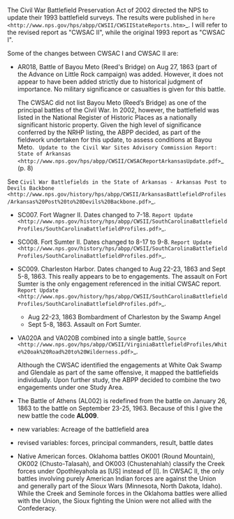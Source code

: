 The Civil War Battlefield Preservation Act of 2002 directed the NPS to
update their 1993 battlefield surveys. The results were published in 
 `here <http://www.nps.gov/hps/abpp/CWSII/CWSIIStateReports.htm>`_.
I will refer to the revised report as "CWSAC II", while the original 1993 report as "CWSAC I".

Some of the changes between CWSAC I and CWSAC II are: 

- AR018,  Battle of Bayou Meto (Reed's Bridge) on Aug 27, 1863 (part of the Advance on Little Rock campaign) was added.
  However, it does not
  appear to have been added strictly due to historical judgment of
  importance.  No military significance or casualties is given for
  this battle.

	The CWSAC did not list Bayou Meto (Reed’s Bridge) as one of
	the principal battles of the Civil War. In 2002, however, the
	battlefield was listed in the National Register of Historic
	Places as a nationally significant historic property. Given
	the high level of significance conferred by the NRHP listing,
	the ABPP decided, as part of the fieldwork undertaken for this
	update, to assess conditions at Bayou Meto.  ` Update to the
	Civil War Sites Advisory Commission Report: State of Arkansas
	<http://www.nps.gov/hps/abpp/CWSII/CWSACReportArkansasUpdate.pdf>`_ (p. 8)

See 
    `Civil War Battlefields in the State of Arkansas - Arkansas Post to Devils Backbone <http://www.nps.gov/history/hps/abpp/CWSII/ArkansasBattlefieldProfiles/Arkansas%20Post%20to%20Devils%20Backbone.pdf>`_.
	
- SC007. Fort Wagner II. Dates changed to 7-18. `Report Update
    <http://www.nps.gov/history/hps/abpp/CWSII/SouthCarolinaBattlefieldProfiles/SouthCarolinaBattlefieldProfiles.pdf>`_.
- SC008. Fort Sumter II. Dates changed to 8-17 to 9-8. `Report
    Update
    <http://www.nps.gov/history/hps/abpp/CWSII/SouthCarolinaBattlefieldProfiles/SouthCarolinaBattlefieldProfiles.pdf>`_.
- SC009. Charleston Harbor. Dates changed to Aug 22-23, 1863 and
    Sept 5-8, 1863.  This really appears to be to engagements.  The
    assault on Fort Sumter is the only engagement referenced in the
    initial CWSAC report.  `Report Update
    <http://www.nps.gov/history/hps/abpp/CWSII/SouthCarolinaBattlefieldProfiles/SouthCarolinaBattlefieldProfiles.pdf>`_.
    
    - Aug 22-23, 1863 Bombardment of Charleston by the Swamp Angel
    - Sept 5-8, 1863. Assault on Fort Sumter.
	
- VA020A and VA020B combined into a single battle, `Source
    <http://www.nps.gov/hps/abpp/CWSII/VirginiaBattlefieldProfiles/White%20oak%20Road%20to%20Wilderness.pdf>`_.

     Although the CWSAC identified the engagements at White Oak
	 Swamp and Glendale as part of the same offensive, it mapped the
	 battlefields individually. Upon further study, the ABPP decided to
	 combine the two engagements under one Study Area.
	 
- The Battle of Athens (AL002) is redefined from the battle on January 26, 1863
  to the battle on September 23-25, 1963. Because of this I give
  the new battle the code **AL009**.
- new variables: Acreage of the battlefield area
- revised variables: forces, principal commanders, result, battle
  dates
- Native American forces. Oklahoma battles OK001 (Round Mountain), OK002
  (Chusto-Talasah), and OK003 (Chustenahlah) classify the Creek forces
  under Opothleyahola as [US] instead of [I].  In CWSAC II, the only
  battles involving purely American Indian forces are against the
  Union and generally part of the Sioux Wars (Minnesota, North Dakota,
  Idaho).  While the Creek and Seminole forces in the
  Oklahoma battles were allied with the Union,  the
  Sioux fighting the Union were not allied with the
  Confederacy.
